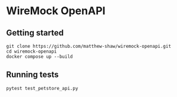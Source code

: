 # WireMock OpenAPI

## Getting started

```shell
git clone https://github.com/matthew-shaw/wiremock-openapi.git
cd wiremock-openapi
docker compose up --build
```

## Running tests

```shell
pytest test_petstore_api.py
```
